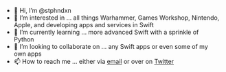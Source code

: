 - 👋 Hi, I’m @stphndxn
- 👀 I’m interested in ... all things Warhammer, Games Workshop, Nintendo, Apple, and developing apps and services in Swift
- 🌱 I’m currently learning ... more advanced Swift with a sprinkle of Python
- 💞️ I’m looking to collaborate on ... any Swift apps or even some of my own apps
- 📫 How to reach me ... either via [email](mailto:hi@stphndxn.com) or over on [Twitter](https://twitter.com/stphndxn)

<!---
stphndxn/stphndxn is a ✨ special ✨ repository because its `README.md` (this file) appears on your GitHub profile.
You can click the Preview link to take a look at your changes.
--->
